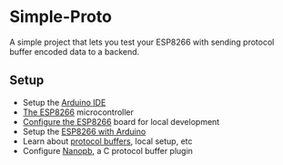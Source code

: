 # Simple-Proto
A simple project that lets you test your ESP8266 with sending protocol buffer encoded data to a backend.

## Setup
* Setup the [Arduino IDE](https://www.arduino.cc/en/Main/Software)
* [The ESP8266](https://en.wikipedia.org/wiki/ESP8266) microcontroller
* [Configure the ESP8266](./esp8266-setup.md) board for local development
* Setup the [ESP8266 with Arduino](https://github.com/esp8266/Arduino)
* Learn about [protocol buffers](https://developers.google.com/protocol-buffers/docs/tutorials), local setup, etc
* Configure [Nanopb](../../nanopb.md), a C protocol buffer plugin